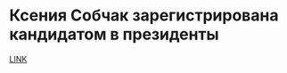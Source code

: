 # Ксения Собчак зарегистрирована кандидатом в президенты



[LINK](https://varlamov.ru/2775236.html)